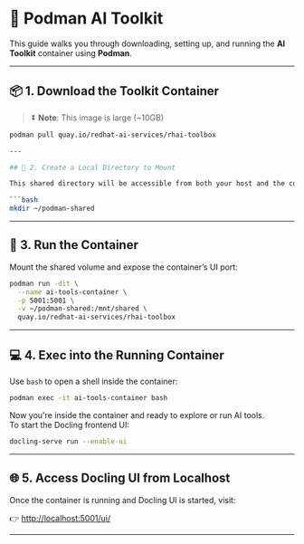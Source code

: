 
# 🧠 Podman AI Toolkit

This guide walks you through downloading, setting up, and running the **AI Toolkit** container using **Podman**.

---

## 📦 1. Download the Toolkit Container

> ⏬ **Note**: This image is large (~10GB)

```bash
podman pull quay.io/redhat-ai-services/rhai-toolbox

---

## 📂 2. Create a Local Directory to Mount

This shared directory will be accessible from both your host and the container.

```bash
mkdir ~/podman-shared
```

---

## 🚀 3. Run the Container

Mount the shared volume and expose the container’s UI port:

```bash
podman run -dit \
  --name ai-tools-container \
  -p 5001:5001 \
  -v ~/podman-shared:/mnt/shared \
  quay.io/redhat-ai-services/rhai-toolbox
```

---

## 💻 4. Exec into the Running Container

Use `bash` to open a shell inside the container:

```bash
podman exec -it ai-tools-container bash
```

Now you're inside the container and ready to explore or run AI tools.  
To start the Docling frontend UI:

```bash
docling-serve run --enable-ui
```

---

## 🌐 5. Access Docling UI from Localhost

Once the container is running and Docling UI is started, visit:

👉 [http://localhost:5001/ui/](http://localhost:5001/ui/)

---


